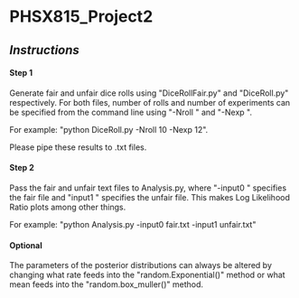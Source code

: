 # PHSX815_Project2

## *Instructions*

#### Step 1

Generate fair and unfair dice rolls using "DiceRollFair.py" and "DiceRoll.py" respectively. For both files, number of rolls and number of experiments can be specified from the command line using "-Nroll " and "-Nexp ".

For example: "python DiceRoll.py -Nroll 10 -Nexp 12".

Please pipe these results to .txt files.

#### Step 2

Pass the fair and unfair text files to Analysis.py, where "-input0 " specifies the fair file and "input1 " specifies the unfair file. This makes Log Likelihood Ratio plots among other things.

For example: "python Analysis.py -input0 fair.txt -input1 unfair.txt"

#### Optional

The parameters of the posterior distributions can always be altered by changing what rate feeds into the "random.Exponential()" method or what mean feeds into the "random.box_muller()" method.